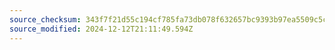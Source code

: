 ```yaml
---
source_checksum: 343f7f21d55c194cf785fa73db078f632657bc9393b97ea5509c5ceef40d093b
source_modified: 2024-12-12T21:11:49.594Z
---
```


